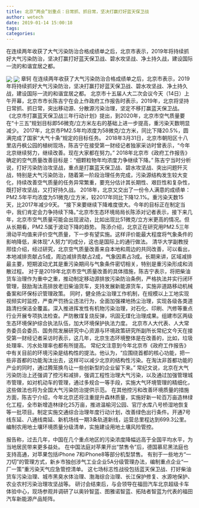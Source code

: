 ```yaml
---
title: 北京“两会”划重点：日常抓、抓日常，坚决打赢打好蓝天保卫战
author: wetech
date: 2019-01-14 15:00:18
tags: 
categories: 
---
```

在连续两年收获了大气污染防治合格成绩单之后，北京市表示，2019年将持续抓好大气污染防治，坚决打赢打好蓝天保卫战、碧水攻坚战、净土持久战，建设国际一流的和谐宜居之都。
<!-- more -->
<img align="center" border="0" src="https://imgcdn.yicai.com/uppics/images/2019/01/38a7cfc9b2dc2ff82ed00ec456034966.jpg" />
<img align="center" border="0" src="https://imgcdn.yicai.com/uppics/images/2019/01/ab13afab358bb044c251eed1d1217d3d.jpg" />
章轲
在连续两年收获了大气污染防治合格成绩单之后，北京市表示，2019年将持续抓好大气污染防治，坚决打赢打好蓝天保卫战、碧水攻坚战、净土持久战，建设国际一流的和谐宜居之都。
北京市十五届人大二次会议今天（14日）上午开幕，北京市市长陈吉宁在会上作政府工作报告时表示，2019年，北京将坚持日常抓、抓日常，突出移动源、分散源污染治理，坚定不移打赢蓝天保卫战。
《北京市打赢蓝天保卫战三年行动计划》提出，到2020年，北京市空气质量要在“十三五”规划目标即56微克/立方米左右的基础上进一步提高，重污染天数明显减少。
2017年，北京市PM2.5年均浓度为58微克/立方米，同比下降20.5%，圆满完成了国家“大气十条”规定的目标任务。
2018年3月31日，北京市朝阳区十八里店丹枫公园的植树现场，陈吉宁在接受第一财经记者独家采访时曾表示，“今年北京继续努力，继续改善。现在大家都在努力。”
2018年北京市《政府工作报告》确定的空气质量改善目标是：“细颗粒物年均浓度力争继续下降。”
陈吉宁当时分析说，打好污染防治攻坚战，重点是打赢蓝天保卫战、碧水攻坚战、突出问题歼灭战，特别是大气污染防治，随着第一阶段治理任务完成，污染源结构发生较大变化，持续改善空气质量的任务异常繁重，要充分估计其长期性、艰巨性和复杂性，既打好攻坚战，又打好持久战。
2018年，北京又交出了一份令人满意的成绩单：PM2.5年平均浓度为51微克/立方米，较2017年同比下降12.1%。重污染天数15天，比2017年减少9天。
“接下来要继续下降难度很大。今年的目标正在制定当中，我们肯定会力争持续下降。”北京市生态环境局局长陈添对记者表示，接下来几年，北京市空气质量可能会出现波动，比如出现比51微克/立方米更高的情况。但从长期看，PM2.5属于波动下降的趋势。
陈添介绍，北京正在研究用PM2.5三年滑动平均值来评价空气质量，下一步有望实施。这样评价能最大程度将气象条件的影响降低，来体现“人努力”的成分，这也是国际上的通行做法。
清华大学副教授邢佳介绍，经过研究，北京空气质量改善来自本地和周边的共同改善，可以看出，本地减排贡献占5成，周边减排贡献占2成，气象因素占3成。长期来讲，区域减排最主要，短期波动尤其是重污染期间与气象条件密切相关，特别是重污染形成和消散过程。
对于是2019年北京市空气质量改善的具体措施，陈吉宁表示，将把柴油货车治理作为重中之重，推动制定移动源排放污染防治条例，严格执法并实行闭环管理，鼓励淘汰高排放老旧柴油货车，支持发展新能源货车，实施非道路移动机械备案和环保标识管理政策。
同时，健全扬尘治理工作机制，在规模以上工地实现视频实时监控，严查严罚扬尘违法行为，全面加强裸地扬尘治理，实现各级各类道路清扫保洁全覆盖。深入推进挥发性有机物污染治理，对石化、印刷、汽修等重点行业开展专项执法检查。严防散煤复烧反弹，巩固无煤化治理成果。组建市区两级生态环境保护综合执法队伍，加大环境保护执法力度。
北京市人大代表、人大常务委员会委员、国务院发展研究中心资源与环境政策研究所副所长常纪文今天在接受第一财经记者采访时表示，这几年，北京生态环境整体是在改善的，比如，垃圾处理率、污水处理率也都有所提高。
常纪文注意到今年北京市《政府工作报告》中有关目前的环境污染是结构性的提法。他认为，“应围绕首都的核心功能，把一些非首都的功能淘汰出去，这样可以减少北京的结构性污染。在淘汰非首都功能的产业的同时，通过腾笼换鸟让一些创新型的企业留下来。”
常纪文说，北京在大气污染防治上还强调了控污和减排，强调工程性治理大气污染，以及通过加强管理城市管理，如对机动车的管理，通过多规合一等手段，实施大气环境管理的精细化，这些做法也将为全国大气污染防治提供示范。
在其他控污和改善环境质量的措施方面，陈吉宁介绍，今年北京还将注重提升森林质量，实施好新一轮百万亩造林绿化工程，全市新增造林绿化25万亩，推进温榆河公园、官厅水库八号桥湿地恢复等一批项目。制定实施交通综合治理年度行动计划，改善绿色出行条件。开通7号线东延、八通线南延、新机场线一期3条轨道新线，运营总里程达到699.3公里。编制农用地土壤环境质量分级清单，实施建设用地土壤风险管控。
 
 
报告称，过去几年，中国在几个重点地区的污染浓度降幅远高于全国平均水平，为当地居民带来更多益处。
在中国法庭对苹果开出“禁售令”后，德国慕尼黑法庭也支持高通，对苹果包括iPhone 7和iPhone8等部分机型禁售。
有别于一些地方“一刀切”的管理方式，新乡市独创涉气工业企业5A分级管理办法，编制重点企业“一厂一策”重污染天气应急管控清单。
这七场标志性战役包括蓝天保卫战、打好柴油货车污染治理、城市黑臭水体治理、渤海综合治理、长江保护修复、水源地保护、农业农村污染治理攻坚战等。
研讨会结束后，与会领导在福田汽车北京超级卡车体验中心，现场参观并调研了以奥铃智蓝、图雅诺智蓝、拓陆者智蓝为代表的福田汽车新能源产品矩阵。
